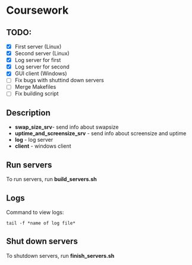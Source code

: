 # Coursework

## TODO:

- [x] First server (Linux)
- [x] Second server (Linux)
- [x] Log server for first 
- [x] Log server for second
- [x] GUI client (Windows)
- [ ] Fix bugs with shuttind down servers
- [ ] Merge Makefiles 
- [ ] Fix building script 

## Description

- __swap_size_srv__- send info about swapsize
- __uptime_and_screensize_srv__ - send info about screensize and uptime
- __log__ - log server
- __client__ - windows client

## Run servers

To run servers, run __build_servers.sh__ 

## Logs

Command to view logs:

```shell
tail -f *name of log file* 
```

## Shut down servers

To shutdown servers, run __finish_servers.sh__
